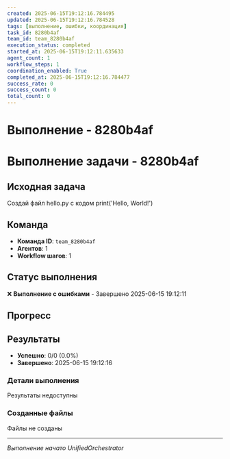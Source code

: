 ```yaml
---
created: 2025-06-15T19:12:16.784495
updated: 2025-06-15T19:12:16.784528
tags: [выполнение, ошибки, координация]
task_id: 8280b4af
team_id: team_8280b4af
execution_status: completed
started_at: 2025-06-15T19:12:11.635633
agent_count: 1
workflow_steps: 1
coordination_enabled: True
completed_at: 2025-06-15T19:12:16.784477
success_rate: 0
success_count: 0
total_count: 0
---
```


# Выполнение - 8280b4af

# Выполнение задачи - 8280b4af

## Исходная задача
Создай файл hello.py с кодом print('Hello, World!')

## Команда
- **Команда ID**: `team_8280b4af`
- **Агентов**: 1
- **Workflow шагов**: 1

## Статус выполнения

❌ **Выполнение с ошибками** - Завершено 2025-06-15 19:12:11

## Прогресс


## Результаты

- **Успешно**: 0/0 (0.0%)
- **Завершено**: 2025-06-15 19:12:16

### Детали выполнения

Результаты недоступны

### Созданные файлы

Файлы не созданы


---
*Выполнение начато UnifiedOrchestrator*
